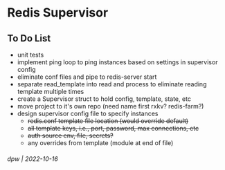 # Redis Supervisor

## To Do List

* unit tests
* implement ping loop to ping instances based on settings in supervisor config
* eliminate conf files and pipe to redis-server start
* separate read_template into read and process to eliminate reading template multiple times
* create a Supervisor struct to hold config, template, state, etc
* move project to it's own repo (need name first rxkv?  redis-farm?)
* design supervisor config file to specify instances
    * ~~redis.conf template file location (would override default)~~
    * ~~all template keys, i.e., port, password, max connections, etc~~
    * ~~auth source env, file, secrets?~~
    * any overrides from template (module at end of file)

###### dpw | 2022-10-16

